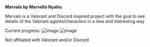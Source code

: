 **Marvalo by Marvello Nyahu**

Marvalo is a Valorant and Discord inspired project with the goal to see details
of the Valorant agents/characters in a new and interesting way

Current progress:
![image](https://user-images.githubusercontent.com/91764649/168466640-d76dc929-9c6d-4b6b-9f0e-c02eca9d9bbb.png)
![image](https://user-images.githubusercontent.com/91764649/168466645-e9741ffd-dc87-44f1-8164-045eada82656.png)

Not affiliated with Valorant and/or Discord
